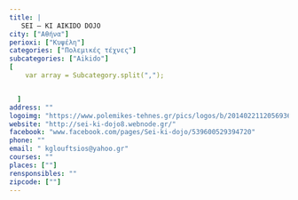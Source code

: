```yaml
---
title: |
   SEI – KI AIKIDO DOJO
city: ["Αθήνα"]
perioxi: ["Κυψέλη"]
categories: ["Πολεμικές τέχνες"]
subcategories: ["Aikido"]
[  
	var array = Subcategory.split(",");


  ]
address: ""
logoimg: "https://www.polemikes-tehnes.gr/pics/logos/b/2014022112056936.jpg"
website: "http://sei-ki-dojo8.webnode.gr/"
facebook: "www.facebook.com/pages/Sei-ki-dojo/539600529394720"
phone: ""
email: " kglouftsios@yahoo.gr"
courses: ""
places: [""]
rensponsibles: ""
zipcode: [""]
---
```




